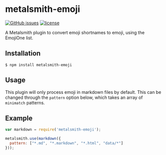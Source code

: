 # metalsmith-emoji
[![GitHub issues](https://img.shields.io/github/issues/tech4him1/metalsmith-emoji.svg)](https://github.com/tech4him1/metalsmith-emoji/issues) [![license](https://img.shields.io/github/license/tech4him1/metalsmith-emoji.svg)](https://github.com/tech4him1/metalsmith-emoji/blob/master/LICENSE)

  A Metalsmith plugin to convert emoji shortnames to emoji, using the EmojiOne list.

## Installation

    $ npm install metalsmith-emoji

## Usage

  This plugin will only process emoji in markdown files by default. This can be changed through the `pattern` option below, which takes an array of `minimatch` patterns.

## Example

```js
var markdown = require('metalsmith-emoji');

metalsmith.use(markdown({
  pattern: ["*.md", "*.markdown", "*.html", "data/*"]
}));
```
